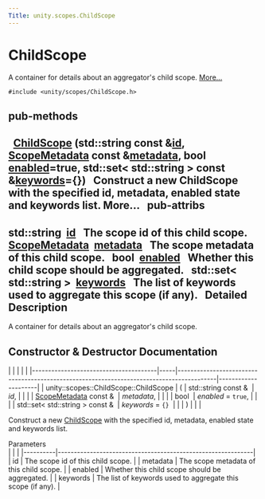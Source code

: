 ```yaml
---
Title: unity.scopes.ChildScope
---
```

        
ChildScope
==========

A container for details about an aggregator's child scope. [More...](#details)

`#include <unity/scopes/ChildScope.h>`

pub-methods
------------------------------------------------------

 
<a href="#a53d12d33536c16052f7a086e7d71e0de">ChildScope</a> (std::string const &<a href="#a38d1886c0459736186d6b9be548c75f5">id</a>, <a href="unity.scopes.ScopeMetadata.md">ScopeMetadata</a> const &<a href="#aade25bfd5f842dacbfc068d2ede3818e">metadata</a>, bool <a href="#aec9331d1f603d0a8eb77fafa59e1e829">enabled</a>=true, std::set&lt; std::string &gt; const &<a href="#a728e308053d201dfb321f2ba49e4cdc8">keywords</a>={})
 
Construct a new ChildScope with the specified id, metadata, enabled state and keywords list. More...
 
pub-attribs
------------------------------------------------

std::string 
<a href="#a38d1886c0459736186d6b9be548c75f5">id</a>
 
The scope id of this child scope.
 
<a href="unity.scopes.ScopeMetadata.md">ScopeMetadata</a> 
<a href="#aade25bfd5f842dacbfc068d2ede3818e">metadata</a>
 
The scope metadata of this child scope.
 
bool 
<a href="#aec9331d1f603d0a8eb77fafa59e1e829">enabled</a>
 
Whether this child scope should be aggregated.
 
std::set&lt; std::string &gt; 
<a href="#a728e308053d201dfb321f2ba49e4cdc8">keywords</a>
 
The list of keywords used to aggregate this scope (if any).
 
<span id="details"></span>
Detailed Description
--------------------

A container for details about an aggregator's child scope.

Constructor & Destructor Documentation
--------------------------------------

<span id="a53d12d33536c16052f7a086e7d71e0de" class="anchor"></span>
|                                       |     |                                                                                          |                     |
|---------------------------------------|-----|------------------------------------------------------------------------------------------|---------------------|
| unity::scopes::ChildScope::ChildScope | (   | std::string const &                                                                      | *id*,               |
|                                       |     | <a href="unity.scopes.ScopeMetadata.md">ScopeMetadata</a> const &  | *metadata*,         |
|                                       |     | bool                                                                                     | *enabled* = `true`, |
|                                       |     | std::set&lt; std::string &gt; const &                                                    | *keywords* = `{}`   |
|                                       | )   |                                                                                          |                     |

Construct a new <a href="index.html" title="A container for details about an aggregator&#39;s child scope. ">ChildScope</a> with the specified id, metadata, enabled state and keywords list.

Parameters  
|          |                                                             |
|----------|-------------------------------------------------------------|
| id       | The scope id of this child scope.                           |
| metadata | The scope metadata of this child scope.                     |
| enabled  | Whether this child scope should be aggregated.              |
| keywords | The list of keywords used to aggregate this scope (if any). |

